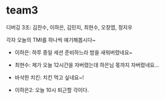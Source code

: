 # team3

디버깅 3조: 김찬수, 이하은, 김민지, 최현수, 오창엽, 정지우

각자 오늘의 TMI를 하나씩 얘기해봅시다~

- 이하은: 하루 종일 세션 준비하느라 밤을 새워버렸네요~
- 최현수: 제가 오늘 12시간을 자버렸는데 하은님 몫까지 자버렸네요...

- 바삭한 치킨: 치킨 먹고 싶네요~!
- 이하은2: 오늘 10시 퇴근할 각이다.
